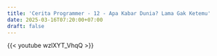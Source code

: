 ```yaml
---
title: 'Cerita Programmer - 12 - Apa Kabar Dunia? Lama Gak Ketemu'
date: 2025-03-16T07:20:00+07:00
draft: false
---
```


{{< youtube wzlXYT_VhqQ >}}
